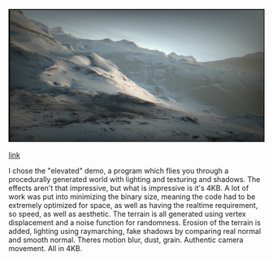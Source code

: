 ![screenshot](screenshot_d.png) 

[link](https://www.youtube.com/watch?v=jB0vBmiTr6o)

I chose the "elevated" demo, a program which flies you through a procedurally
generated world with lighting and texturing and shadows. The effects aren't
that impressive, but what is impressive is it's 4KB. A lot of work was put
into minimizing the binary size, meaning the code had to be extremely
optimized for space, as well as having the realtime requirement, so speed, as
well as aesthetic. The terrain is all generated using vertex displacement and
a noise function for randomness. Erosion of the terrain is added, lighting
using raymarching, fake shadows by comparing real normal and smooth normal.
Theres motion blur, dust, grain. Authentic camera movement. All in 4KB.
